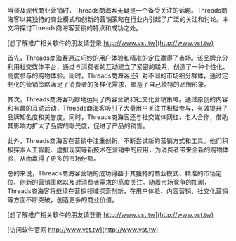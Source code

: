 当谈及现代商业营销时，Threads商海客无疑是一个备受关注的话题。Threads商海客以其独特的商业模式和创新的营销策略在行业内引起了广泛的关注和讨论。本文将探讨Threads商海客营销的特点和成功之处。

[想了解推广相关软件的朋友请登录 http://www.vst.tw](http://www.vst.tw)

首先，Threads商海客通过巧妙的用户体验和精准的定位赢得了市场。该品牌充分利用社交媒体平台，通过与消费者的互动建立了紧密的联系，创造了一种个性化、高度参与的购物体验。同时，Threads商海客还针对不同的市场细分群体，通过定制化的营销策略满足了消费者的多样化需求，塑造了自己独特的品牌形象。

其次，Threads商海客巧妙地运用了内容营销和社交化营销策略。通过原创的内容和有趣的互动活动，Threads商海客吸引了大量用户关注并积极参与，有效提升了品牌知名度和美誉度。同时，Threads商海客还与社交媒体网红、名人合作，借助其影响力扩大了品牌的曝光度，促进了产品的销售。

此外，Threads商海客在营销中注重创新，不断尝试新的营销方式和工具。他们积极探索人工智能、虚拟现实等新技术在营销中的应用，为消费者带来全新的购物体验，从而赢得了更多的市场份额。

总的来说，Threads商海客营销的成功得益于其独特的商业模式、精准的市场定位、创新的营销策略以及对消费者需求的高度关注。随着市场竞争的加剧，Threads商海客将继续在营销领域探索创新，在用户体验、内容营销、社交化营销等方面不断突破，创造更多的商业价值。

[想了解推广相关软件的朋友请登录 http://www.vst.tw](http://www.vst.tw)


[访问软件官网 http://www.vst.tw](http://www.vst.tw)
